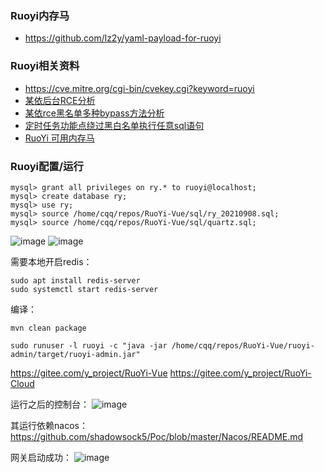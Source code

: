 ### Ruoyi内存马
- https://github.com/lz2y/yaml-payload-for-ruoyi




### Ruoyi相关资料
- https://cve.mitre.org/cgi-bin/cvekey.cgi?keyword=ruoyi
- [某依后台RCE分析](https://xz.aliyun.com/t/10687)
- [某依rce黑名单多种bypass方法分析](https://xz.aliyun.com/t/10957)
- [定时任务功能点绕过黑白名单执行任意sql语句](https://xz.aliyun.com/t/11336)
- [RuoYi 可用内存马](https://xz.aliyun.com/t/10651)


### Ruoyi配置/运行

```
mysql> grant all privileges on ry.* to ruoyi@localhost;
mysql> create database ry;
mysql> use ry;
mysql> source /home/cqq/repos/RuoYi-Vue/sql/ry_20210908.sql;
mysql> source /home/cqq/repos/RuoYi-Vue/sql/quartz.sql;
```
![image](https://user-images.githubusercontent.com/30398606/173298801-3752ba2d-3a69-45ea-a108-eec580f90331.png)
![image](https://user-images.githubusercontent.com/30398606/173302260-6872be8f-f4ea-4aa3-bdc3-ed9fe486ddf3.png)


需要本地开启redis：
```
sudo apt install redis-server
sudo systemctl start redis-server
```
编译：
```
mvn clean package

sudo runuser -l ruoyi -c "java -jar /home/cqq/repos/RuoYi-Vue/ruoyi-admin/target/ruoyi-admin.jar"
```
https://gitee.com/y_project/RuoYi-Vue
https://gitee.com/y_project/RuoYi-Cloud


运行之后的控制台：
![image](https://user-images.githubusercontent.com/30398606/173300011-254feedf-41b9-42af-98e5-ecfa290fd069.png)

其运行依赖nacos：
https://github.com/shadowsock5/Poc/blob/master/Nacos/README.md


网关启动成功：
![image](https://user-images.githubusercontent.com/30398606/173305512-aec96037-25a2-4b1f-8f35-dde0880e7b5a.png)



